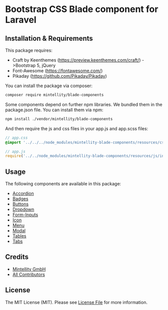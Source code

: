 # Bootstrap CSS Blade component for Laravel

## Installation & Requirements

This package requires:
- Craft by Keenthemes (https://preview.keenthemes.com/craft/) ->Bootstrap 5, jQuery
- Font-Awesome (https://fontawesome.com/)
- Pikaday (https://github.com/Pikaday/Pikaday)

You can install the package via composer:

```bash
composer require mintellity/blade-components
```

Some components depend on further npm libraries. We bundled them in the package.json file. You can install them via npm:

```bash
npm install ./vendor/mintellity/blade-components
```

And then require the js and css files in your app.js and app.scss files:

```scss
// app.css
@import '../../../node_modules/mintellity-blade-components/resources/css/index.css';
```

```js
// app.js
require('../../node_modules/mintellity-blade-components/resources/js/index');
```

## Usage

The following components are available in this package:

- [Accordion](docs/accordion.md)
- [Badges](docs/badges.md)
- [Buttons](docs/buttons.md)
- [Dropdown](docs/dropdown.md)
- [Form-Inputs](docs/forms.md)
- [Icon](docs/icon.md)
- [Menu](docs/menu.md)
- [Modal](docs/modal.md)
- [Tables](docs/tables.md)
- [Tabs](docs/tabs.md)

## Credits

- [Mintellity GmbH](https://github.com/mintellity)
- [All Contributors](../../contributors)

## License

The MIT License (MIT). Please see [License File](LICENSE.md) for more information.
